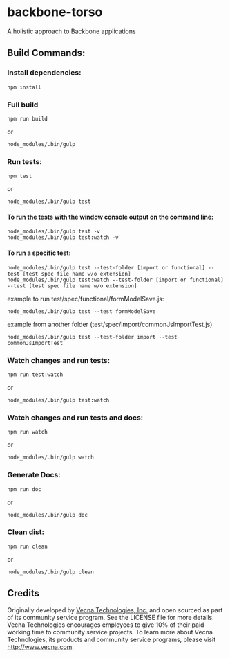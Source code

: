 # backbone-torso
A holistic approach to Backbone applications

## Build Commands:

### Install dependencies:
```
npm install
```

### Full build
```
npm run build
```
or
```
node_modules/.bin/gulp
```

### Run tests:
```
npm test
```
or
```
node_modules/.bin/gulp test
```
#### To run the tests with the window console output on the command line:
```
node_modules/.bin/gulp test -v
node_modules/.bin/gulp test:watch -v
```
#### To run a specific test:
```
node_modules/.bin/gulp test --test-folder [import or functional] --test [test spec file name w/o extension]
node_modules/.bin/gulp test:watch --test-folder [import or functional] --test [test spec file name w/o extension]
```
example to run test/spec/functional/formModelSave.js:
```
node_modules/.bin/gulp test --test formModelSave
```
example from another folder (test/spec/import/commonJsImportTest.js)
```
node_modules/.bin/gulp test --test-folder import --test commonJsImportTest
```

### Watch changes and run tests:
```
npm run test:watch
```
or
```
node_modules/.bin/gulp test:watch
```

### Watch changes and run tests and docs:
```
npm run watch
```
or
```
node_modules/.bin/gulp watch
```

### Generate Docs:
```
npm run doc
```
or
```
node_modules/.bin/gulp doc
```

### Clean dist:
```
npm run clean
```
or
```
node_modules/.bin/gulp clean
```

## Credits
Originally developed by [Vecna Technologies, Inc.](http://www.vecna.com/) and open sourced as part of its community service program. See the LICENSE file for more details.
Vecna Technologies encourages employees to give 10% of their paid working time to community service projects.
To learn more about Vecna Technologies, its products and community service programs, please visit http://www.vecna.com.
